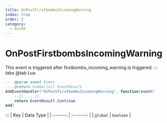 ```yaml
---
title: OnPostFirstbombsIncomingWarning
index: true
order: 2
category:
  - Guide
---
```


# OnPostFirstbombsIncomingWarning
This event is triggered after firstbombs_incoming_warning is triggered.
::: tabs
@tab Lua
```lua
--- @param event Event
--- @return number|nil EventResult
AddEventHandler("OnPostFirstbombsIncomingWarning", function(event)
    --[[ ... ]]
    return EventResult.Continue
end)
```

:::
|    Key   | Data Type |
| :------: | :-------: |
| `global` | `boolean` |